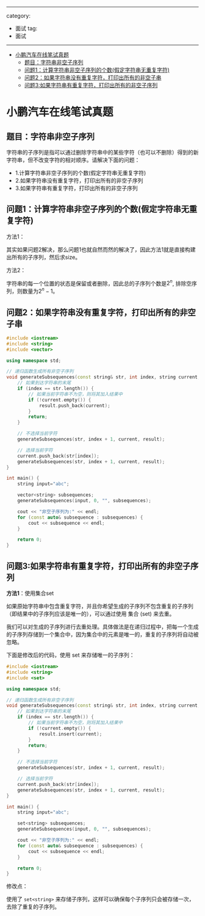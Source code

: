 
---
category: 
- 面试
tag:
- 面试
---

- [小鹏汽车在线笔试真题](#小鹏汽车在线笔试真题)
  - [题目：字符串非空子序列](#题目字符串非空子序列)
  - [问题1：计算字符串非空子序列的个数(假定字符串无重复字符)](#问题1计算字符串非空子序列的个数假定字符串无重复字符)
  - [问题2：如果字符串没有重复字符，打印出所有的非空子串](#问题2如果字符串没有重复字符打印出所有的非空子串)
  - [问题3:如果字符串有重复字符，打印出所有的非空子序列](#问题3如果字符串有重复字符打印出所有的非空子序列)

# 小鹏汽车在线笔试真题

## 题目：字符串非空子序列

字符串的子序列是指可以通过删除字符串中的某些字符（也可以不删除）得到的新字符串，但不改变字符的相对顺序。请解决下面的问题：
- 1.计算字符串非空子序列的个数(假定字符串无重复字符)
- 2.如果字符串没有重复字符，打印出所有的非空子序列
- 3.如果字符串有重复字符，打印出所有的非空子序列

## 问题1：计算字符串非空子序列的个数(假定字符串无重复字符)

方法1：

其实如果问题2解决，那么问题1也就自然而然的解决了，因此方法1就是直接构建出所有的子序列，然后求size。

方法2：

字符串的每一个位置的状态是保留或者删除，因此总的子序列个数是${2}^{n}$, 排除空序列，则数量为${2}^{n} - 1$。

## 问题2：如果字符串没有重复字符，打印出所有的非空子串

```cpp
#include <iostream>
#include <string>
#include <vector>

using namespace std;

// 递归函数生成所有非空子序列
void generateSubsequences(const string& str, int index, string current, vector<string>& result) {
    // 如果到达字符串的末尾
    if (index == str.length()) {
        // 如果当前字符串不为空，则将其加入结果中
        if (!current.empty()) {
            result.push_back(current);
        }
        return;
    }

    // 不选择当前字符
    generateSubsequences(str, index + 1, current, result);

    // 选择当前字符
    current.push_back(str[index]);
    generateSubsequences(str, index + 1, current, result);
}

int main() {
    string input="abc";

    vector<string> subsequences;
    generateSubsequences(input, 0, "", subsequences);

    cout << "非空子序列为:" << endl;
    for (const auto& subsequence : subsequences) {
        cout << subsequence << endl;
    }

    return 0;
}
```


## 问题3:如果字符串有重复字符，打印出所有的非空子序列

**方法1**：使用集合set

如果原始字符串中包含重复字符，并且你希望生成的子序列不包含重复的子序列（即结果中的子序列应该是唯一的），可以通过使用 集合 (set) 来去重。

我们可以对生成的子序列进行去重处理。具体做法是在递归过程中，把每一个生成的子序列存储到一个集合中，因为集合中的元素是唯一的，重复的子序列将自动被忽略。

下面是修改后的代码，使用 set 来存储唯一的子序列：

```cpp
#include <iostream>
#include <string>
#include <set>

using namespace std;

// 递归函数生成所有非空子序列
void generateSubsequences(const string& str, int index, string current, set<string>& result) {
    // 如果到达字符串的末尾
    if (index == str.length()) {
        // 如果当前字符串不为空，则将其加入结果中
        if (!current.empty()) {
            result.insert(current);
        }
        return;
    }

    // 不选择当前字符
    generateSubsequences(str, index + 1, current, result);

    // 选择当前字符
    current.push_back(str[index]);
    generateSubsequences(str, index + 1, current, result);
}

int main() {
    string input="abc";

    set<string> subsequences;
    generateSubsequences(input, 0, "", subsequences);

    cout << "非空子序列为:" << endl;
    for (const auto& subsequence : subsequences) {
        cout << subsequence << endl;
    }

    return 0;
}
```

修改点：

使用了 ```set<string>``` 来存储子序列，这样可以确保每个子序列只会被存储一次，去除了重复的子序列。
